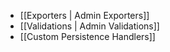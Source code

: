 - [[Exporters | Admin Exporters]]
- [[Validations | Admin Validations]]
- [[Custom Persistence Handlers]]
